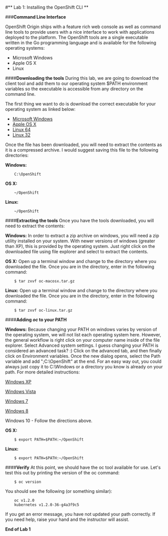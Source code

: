 #** Lab 1: Installing the OpenShift CLI **

###**Command Line Interface**

OpenShift Origin ships with a feature rich web console as well as command line tools
to provide users with a nice interface to work with applications deployed to the
platform.  The OpenShift tools are a single executable written in the Go
programming language and is available for the following operating systems:

- Microsoft Windows
- Apple OS X
- Linux

####**Downloading the tools**
During this lab, we are going to download the client tool and add them to our
operating system $PATH environment variables so the executable is accessible
from any directory on the command line.

The first thing we want to do is download the correct executable for your
operating system as linked below:

- [Microsoft Windows](https://github.com/openshift/origin/releases/download/v1.2.0/openshift-origin-client-tools-v1.2.0-2e62fab-windows.zip)
- [Apple OS X](https://github.com/openshift/origin/releases/download/v1.2.0/openshift-origin-client-tools-v1.2.0-2e62fab-mac.zip)
- [Linux 64](https://github.com/openshift/origin/releases/download/v1.2.0/openshift-origin-client-tools-v1.2.0-2e62fab-linux-64bit.tar.gz)
- [Linux 32](https://github.com/openshift/origin/releases/download/v1.2.0/openshift-origin-client-tools-v1.2.0-2e62fab-linux-32bit.tar.gz)


Once the file has been downloaded, you will need to extract the contents as it
is a compressed archive.  I would suggest saving this file to the following
directories:

**Windows:**

````
	C:\OpenShift
````

**OS X:**

````
	~/OpenShift
````

**Linux:**

````
	~/OpenShift
````

####**Extracting the tools**
Once you have the tools downloaded, you will need to extract the contents:

**Windows:**
In order to extract a zip archive on windows, you will need a zip utility
installed on your system.  With newer versions of windows (greater than XP),
this is provided by the operating system.  Just right click on the downloaded
file using file explorer and select to extract the contents.

**OS X:**
Open up a terminal window and change to the directory where you downloaded the
file.  Once you are in the directory, enter in the following command:

````
	$ tar zxvf oc-macosx.tar.gz
````

**Linux:**
Open up a terminal window and change to the directory where you downloaded the
file.  Once you are in the directory, enter in the following command:

````
	$ tar zxvf oc-linux.tar.gz
````

####**Adding *oc* to your PATH**

**Windows:**
Because changing your PATH on windows varies by version of the operating system,
we will not list each operating system here.  However, the general workflow is
right click on your computer name inside of the file explorer.  Select Advanced
system settings. I guess changing your PATH is considered an advanced task? :)
Click on the advanced tab, and then finally click on Environment variables.
Once the new dialog opens, select the Path variable and add ";C:\OpenShift" at
the end.  For an easy way out, you could always just copy it to C:\Windows or a
directory you know is already on your path. For more detailed instructions:

[Windows XP](https://support.microsoft.com/en-us/kb/310519)

[Windows Vista](http://banagale.com/changing-your-system-path-in-windows-vista.htm)

[Windows 7](http://geekswithblogs.net/renso/archive/2009/10/21/how-to-set-the-windows-path-in-windows-7.aspx "Windows 7")

[Windows 8](http://www.itechtics.com/customize-windows-environment-variables/)

Windows 10 - Follow the directions above.

**OS X:**

````
	$ export PATH=$PATH:~/OpenShift
````

**Linux:**

````
	$ export PATH=$PATH:~/OpenShift
````

####**Verify**
At this point, we should have the oc tool available for use.  Let's test this
out by printing the version of the oc command:

````
	$ oc version
````

You should see the following (or something similar):

````
	oc v1.2.0
	kubernetes v1.2.0-36-g4a3f9c5
````

If you get an error message, you have not updated your path correctly.  If you
need help, raise your hand and the instructor will assist.

**End of Lab 1**
